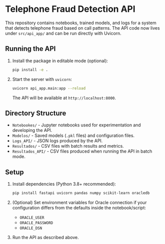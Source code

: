 # Telephone Fraud Detection API

This repository contains notebooks, trained models, and logs for a system that detects telephone fraud based on call patterns.  The API code now lives under `src/api_app/` and can be run directly with Uvicorn.

## Running the API

1. Install the package in editable mode (optional):
   ```bash
   pip install -e .
   ```
2. Start the server with `uvicorn`:
   ```bash
   uvicorn api_app.main:app --reload
   ```
   The API will be available at `http://localhost:8000`.

## Directory Structure

- `Notebookes/` - Jupyter notebooks used for experimentation and developing the API.
- `Modelos/` - Saved models (`.pkl` files) and configuration files.
- `Logs_API/` - JSON logs produced by the API.
- `Resultados/` - CSV files with batch results and metrics.
- `Resultados_API/` - CSV files produced when running the API in batch mode.

## Setup

1. Install dependencies (Python 3.8+ recommended):
   ```bash
   pip install fastapi uvicorn pandas numpy scikit-learn oracledb
   ```
2. (Optional) Set environment variables for Oracle connection if your configuration differs from the defaults inside the notebook/script:
   - `ORACLE_USER`
   - `ORACLE_PASSWORD`
   - `ORACLE_DSN`

3. Run the API as described above.

